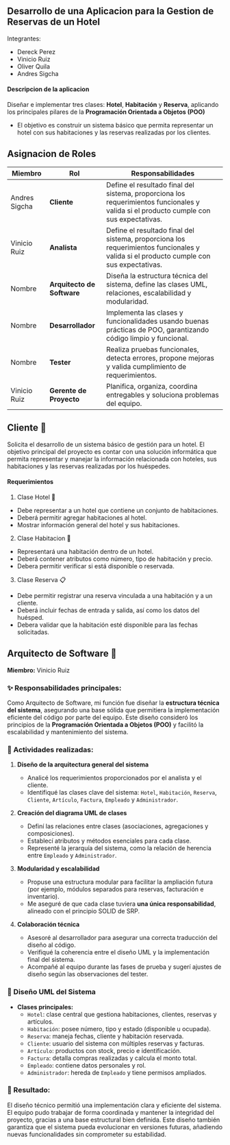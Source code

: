 ## Desarrollo de una Aplicacion para la Gestion  de Reservas de un Hotel

<p>
Integrantes: 
</p>

- Dereck Perez 
- Vinicio Ruiz 
- Oliver Quila 
- Andres Sigcha 

#### Descripcion de la aplicacion 
Diseñar e implementar tres clases: **Hotel**, **Habitación** y **Reserva**, aplicando los principales pilares de la **Programación Orientada a Objetos (POO)**
- El objetivo es construir un sistema básico que permita representar un hotel con sus habitaciones y las reservas realizadas por los clientes.

## Asignacion de Roles
|  Miembro | Rol   | Responsabilidades   |
| ------------ | ------------ | ------------ |
| Andres Sigcha   |   **Cliente**   | Define el resultado final del sistema, proporciona los requerimientos funcionales y valida si el producto cumple con sus expectativas.   |
| Vinicio Ruiz |   **Analista**   | Define el resultado final del sistema, proporciona los requerimientos funcionales y valida si el producto cumple con sus expectativas.   |
| Nombre  |   **Arquitecto de Software**   | Diseña la estructura técnica del sistema, define las clases UML, relaciones, escalabilidad y modularidad.  |
| Nombre  |   **Desarrollador**   | Implementa las clases y funcionalidades usando buenas prácticas de POO, garantizando código limpio y funcional.  |
| Nombre   |   **Tester**   | Realiza pruebas funcionales, detecta errores, propone mejoras y valida cumplimiento de requerimientos.   |
| Vinicio Ruiz   |   **Gerente de Proyecto**   | Planifica, organiza, coordina entregables y soluciona problemas del equipo.  |

## Cliente :bust_in_silhouette:
Solicita el desarrollo de un sistema básico de gestión para un hotel. El objetivo principal del proyecto es contar con una solución informática que permita representar y manejar la información relacionada con hoteles, sus habitaciones y las reservas realizadas por los huéspedes.

#### Requerimientos
1. Clase Hotel :office: 
  - Debe representar a un hotel que contiene un conjunto de habitaciones.
  - Deberá permitir agregar habitaciones al hotel.
  - Mostrar información general del hotel y sus habitaciones.
2. Clase Habitacion :door:
  - Representará una habitación dentro de un hotel.
  - Deberá contener atributos como número, tipo de habitación y precio. 
  - Debera permitir verificar si está disponible o reservada.
3. Clase Reserva :clipboard:
  - Debe permitir registrar una reserva vinculada a una habitación y a un cliente.
  - Deberá incluir fechas de entrada y salida, así como los datos del huésped.
  - Debera validar que la habitación esté disponible para las fechas solicitadas.

## Arquitecto de Software  :bust_in_silhouette:
**Miembro:** Vinicio Ruiz

### ✨ Responsabilidades principales:
Como Arquitecto de Software, mi función fue diseñar la **estructura técnica del sistema**, asegurando una base sólida que permitiera la implementación eficiente del código por parte del equipo. Este diseño consideró los principios de la **Programación Orientada a Objetos (POO)** y facilitó la escalabilidad y mantenimiento del sistema.

### 📌 Actividades realizadas:

1. **Diseño de la arquitectura general del sistema**  
   - Analicé los requerimientos proporcionados por el analista y el cliente.  
   - Identifiqué las clases clave del sistema: `Hotel`, `Habitación`, `Reserva`, `Cliente`, `Artículo`, `Factura`, `Empleado` y `Administrador`.

2. **Creación del diagrama UML de clases**  
   - Definí las relaciones entre clases (asociaciones, agregaciones y composiciones).
   - Establecí atributos y métodos esenciales para cada clase.
   - Representé la jerarquía del sistema, como la relación de herencia entre `Empleado` y `Administrador`.

3. **Modularidad y escalabilidad**  
   - Propuse una estructura modular para facilitar la ampliación futura (por ejemplo, módulos separados para reservas, facturación e inventario).
   - Me aseguré de que cada clase tuviera **una única responsabilidad**, alineado con el principio SOLID de SRP.

4. **Colaboración técnica**  
   - Asesoré al desarrollador para asegurar una correcta traducción del diseño al código.
   - Verifiqué la coherencia entre el diseño UML y la implementación final del sistema.
   - Acompañé al equipo durante las fases de prueba y sugerí ajustes de diseño según las observaciones del tester.

### 🧩 Diseño UML del Sistema

- **Clases principales:**  
  - `Hotel`: clase central que gestiona habitaciones, clientes, reservas y artículos.  
  - `Habitación`: posee número, tipo y estado (disponible u ocupada).  
  - `Reserva`: maneja fechas, cliente y habitación reservada.  
  - `Cliente`: usuario del sistema con múltiples reservas y facturas.  
  - `Artículo`: productos con stock, precio e identificación.  
  - `Factura`: detalla compras realizadas y calcula el monto total.  
  - `Empleado`: contiene datos personales y rol.  
  - `Administrador`: hereda de `Empleado` y tiene permisos ampliados.

### 📐 Resultado:
El diseño técnico permitió una implementación clara y eficiente del sistema. El equipo pudo trabajar de forma coordinada y mantener la integridad del proyecto, gracias a una base estructural bien definida. Este diseño también garantiza que el sistema pueda evolucionar en versiones futuras, añadiendo nuevas funcionalidades sin comprometer su estabilidad.

